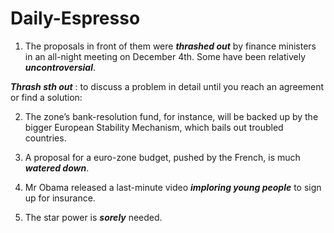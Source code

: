# Daily-Espresso
1. The proposals in front of them were ***thrashed out*** by finance ministers in an all-night meeting on December 4th. Some have been relatively ***uncontroversial***.   

***Thrash sth out*** : 
to discuss a problem in detail until you reach an agreement or find a solution:

2. The zone’s bank-resolution fund, for instance, will be backed up by the bigger European Stability Mechanism, which bails out troubled countries.

3. A proposal for a euro-zone budget, pushed by the French, is much ***watered down***.

4. Mr Obama released a last-minute video ***imploring young people*** to sign up for insurance. 

5. The star power is ***sorely*** needed.
